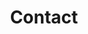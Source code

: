 ---
title : "Contact"
layout: "contact"
description: "Technologies is about advancement, and innovation is to come out with something original and unique, and MHR is combining this tow terms together, to make high quality and affordable helmet for all motorcycle riders."
image : "images/hero-image/7.png"
formspree_action: "/mail.php"

dealer:
  enable: true
  stage:
    - name : 'Johor'
      d: 
        - name: 'MOY HUAT MOTOR TRADING SDN. BHD.'
          id:  1
          address1: 'NO.69 & 71'
          address2: 'JALAN BENTARA 1'
          address3: 'TAMAN UNGKU TUN AMINAH'
          address4: '81300 SKUDAI'
          phone: '0167-108515 MR.NG'
          google_map: 'https://www.google.com/maps/embed?pb=!1m18!1m12!1m3!1d3988.417132968399!2d103.65801751475418!3d1.5185247988925858!2m3!1f0!2f0!3f0!3m2!1i1024!2i768!4f13.1!3m3!1m2!1s0x31da73a1c5257b09%3A0x9b2f5218ff7f8677!2sMoy%20Huat%20Motor%20Trading%20Sdn%20Bhd!5e0!3m2!1sen!2smy!4v1648175050221!5m2!1sen!2smy'
        - name: 'TOKAN MOTORSPORT '
          id:  2
          address1: 'NO.25'
          address2: 'JALAN PADI EMAS 3/1'
          address3: 'BANDAR BARU UDA'
          address4: '81200 JOHOR BAHRU'
          phone: '011-39162515 AYIE'
          google_map: 'https://www.google.com/maps/embed?pb=!1m18!1m12!1m3!1d3988.4566489066124!2d103.70785311475409!3d1.496957898908299!2m3!1f0!2f0!3f0!3m2!1i1024!2i768!4f13.1!3m3!1m2!1s0x31da7344d5ed35f1%3A0xa85fa3f88500a96a!2sTokan%20Helmet%20-%20Bandar%20Baru%20Uda!5e0!3m2!1sen!2smy!4v1648175283520!5m2!1sen!2smy'
        - name: 'SML MOTOR ACCESSORIES SDN. BHD. '
          id:  3
          address1: 'LOT.1590-C'
          address2: 'JLN.GELANG PATAH LIMA KEDAI'
          address3: '81120 GELANG PATAH'
          address4: 'JOHOR'
          phone: '07-5101663'
          google_map: 'https://goo.gl/maps/3ZyN9quaM77aNaMY7'
        - name: 'HONG DA MOTORCYCLE ACCESSORIES'
          id: 4
          address1: 'NO.9'
          address2: 'TAMAN HIJAU'
          address3: 'GROUND FLOOR'
          address4: '85000 SEGAMAT'
          phone: '012-7655004 MR.PHANG'
          google_map: 'https://goo.gl/maps/Ld1DVVq2voBn9HPD6'
        - name: 'MH MOTORWORLD SDN. BHD.'
          id: 5
          address1: 'NO.52'
          address2: 'JALAN EKOPERNIAGAAN 2'
          address3: 'TAMAN KOTA MASAI'
          address4: '81700 PASIR GUDANG'
          phone: '016-7108515'
          google_map: 'https://goo.gl/maps/kFHSw2XaS5brpKte9'
        - name: 'CHUAN HUAT ENTERPRISE'
          id: 6
          address1: 'NO.31'
          address2: 'JALAN IMPIAN EMAS 5/2'
          address3: 'TAMAN IMPIAN EMAS'
          address4: '81300 SKUDAI'
          phone: '019-7754906'
          google_map: 'https://goo.gl/maps/ZJatrLrYCEyfnLB9A'
        - name: 'SOON BROTHERS MOTOR CO. SDN. BHD.'
          id: 7
          address1: 'NO.102'
          address2: 'JALAN TUN SRI LANANG'
          address3: '(JALAN MAWAI)'
          address4: '81900 KOTA TINGGI'
          phone: '07-8822228'
          google_map: 'https://goo.gl/maps/RjgE9r8rS6H8oqMJ9'

    - name : 'Selangor'
      d: 
        - name: 'GT-MAX MOTORS (M) SDN BHD'
          id: 8
          address1: 'NO.1'
          address2: 'JALAN UNGGUL 25/40'
          address3: 'TAMAN SRI MUDA'
          address4: 'SEK.25,40400 SHAH ALAM'
          phone: '012-6369899 DAVID'
          google_map: 'https://goo.gl/maps/cwFqvjBuXfvYhqh38'
        - name: 'NALURI KUALITI SDN. BHD.'
          id: 9
          address1: 'NO.24'
          address2: 'JALAN SRI SELAYANG'
          address3: 'TAMAN SRI SELAYANG'
          address4: '68100 BATU CAVES'
          phone: '03-61883611'
          google_map: 'https://goo.gl/maps/zHNpwSw81NtvWPMc9'
        - name: 'KVC BIKERS STORE'
          id: 10
          address1: 'NO.1'
          address2: 'JALAN KIYAI SUJAK 15'
          address3: 'TAMAN PERANGSANG'
          address4: '42200 KAPAR'
          phone: '012-6369899 MR.KHOO'
          google_map: 'https://goo.gl/maps/s2PMdKLAEqy7552w7'
        - name: 'SIN SENG HUAT MOTOR'
          id: 11
          address1: 'NO.17'
          address2: 'LRG.DATO KAYA KECIL 6/KU13'
          address3: 'TAMAN INDAH KAPAR'
          address4: 'BT.11,42200 KLANG'
          phone: '03-32591324'
          google_map: 'https://goo.gl/maps/B54dc76UfZCc3QxM6'
        - name: 'WELLY TOP MOTOR SDN.BHD.'
          id: 12
          address1: 'NO.133'
          address2: 'JALAN COKMAR 1'
          address3: 'TMN.MUTIARA BKT.RAJA'
          address4: 'OFF JLN.MERU,41050 KLANG'
          phone: '012-2323602 BEN HO'
          google_map: 'https://goo.gl/maps/rSWGobTsZdMMakuZ7'
        - name: 'BROTHER KYO ENTERPRISE'
          id: 13
          address1: 'NO.G163'
          address2: 'SEASONS SQUARE,JLN.PJU 10/3C'
          address3: 'DAMANSARA DAMAI'
          address4: '47830 PETALING JAYA'
          phone: '017-6602131'
          google_map: 'https://goo.gl/maps/ZN7m196t4tzeU9uQ8'
        - name: 'MYMOTORONLINE SDN.BHD.'
          id: 14
          address1: 'A1-27-13'
          address2: 'AVELON TOWER'
          address3: 'PLAZA MEDAN PUTRA'
          address4: '52200 BANDAR MANJALARA'
          phone: '016-5280473 WAYNE LIM'
          google_map: 'https://goo.gl/maps/G7Vw3b1sxyL7fQQR8'

    - name : 'KL'
      d: 
        - name: 'FARIT ISMETH HELMET AND ACCESSORIES '
          id: 15
          address1: 'NO.4-1'
          address2: 'JALAN 1/76C'
          address3: 'DESA PANDAN'
          address4: '55100 KL'
          phone: '017-5299375 MR.FARIT'
          google_map: 'https://goo.gl/maps/dQuhjFqZo4Y6aZkRA'
        - name: 'ZACK MIEYOU EMPIRE'
          id: 16
          address1: 'NO.2A'
          address2: 'JALAN PANDAN KEMAJUAN A'
          address3: '55100 KAMPUNG PANDAN DALAM'
          address4: 'KL'
          phone: '014-5079201'
          google_map: 'https://g.page/zackhelmetempire?share'
        - name: 'EC RIDING GEAR SDN BHD'
          id: 17
          address1: 'NO.81'
          address2: 'JALAN GENTING KELANG'
          address3: '53300 SETAPAK'
          address4: 'KL'
          phone: '03-28587190'
          google_map: 'https://g.page/ec-riding-gear-sdn-bhd?share'
        - name: 'PSY BIKER STORE'
          id: 18
          address1: 'B-2-3'
          address2: 'BOULEVARD BUSINESS PARK'
          address3: 'PUSAT KOMERSIAL'
          address4: '51200 JALAN KUCHING'
          phone: '016-7642525'
          google_map: 'https://goo.gl/maps/grdW2XpEf8B2LKsn9'
        - name: 'GERHANA MOTOR SPORT'
          id: 19
          address1: 'NO.639'
          address2: 'JALAN SENTUL'
          address3: '51000 JALAN SENTUL'
          address4: 'KL'
          phone: '012-3950613 SIMON'
          google_map: 'https://goo.gl/maps/4dDrzNcczFd4jZv98'
        - name: 'WAN BIKERS GARAGE (HQ)'
          id: 20
          address1: 'LOT 212 JALAN 10/141'
          address2: 'KAMPUNG MALAYSIA TAMBAHAN'
          address3: 'SUNGAI BESI'
          address4: '57100 KUALA LUMPUR'
          phone: '018-3700390'
          google_map: 'https://goo.gl/maps/JspKGXoT9s9freVMA'
        - name: 'RB RACING VENTURE'
          id: 21
          address1: 'NO.7'
          address2: 'DIAMOND SQUARE COMMERCIAL CENTRE'
          address3: 'JALAN SEMARAK API 1'
          address4: '53000 OFF JALAN GOMBAK'
          phone: '019-9009566 GAZLO'
          google_map: 'https://goo.gl/maps/tWWEjKEuYMjkwSDq5'
        - name: 'KEDAI MOTORSIKAL TENAGA SDN. BHD.'
          id: 23
          address1: 'NO.28 & 30'
          address2: 'JALAN SEMBILANG'
          address3: 'TAMAN TENAGA'
          address4: '56100 CHERAS'
          phone: '03-91712161'
          google_map: 'https://goo.gl/maps/ogu7Cs1EqrYhemoP8'

    - name : 'Perak'
      d: 
        - name: 'SWEE HUAT MOTOR SDN.BHD.'
          id: 24
          address1: 'SL-8 & SL-12'
          address2: 'JALAN BALING'
          address3: '33100 PENGKALAN HULU (KROH)'
          address4: 'PERAK'
          phone: '04-4778080'
          google_map: 'https://goo.gl/maps/29os1FYWpdjZbJoR7'

    - name : 'Terengganu'
      d: 
        - name: 'LBT GEMILANG MOTOR'
          id: 25
          address1: 'NO.8,TINGKAT BAWAH'
          address2: 'PUSAT DAGANGAN,GERBANG SELATAN'
          address3: 'JALAN JAKAR'
          address4: '24000 KEMAMAN'
          phone: '019-9891616 MR.TAN'
          google_map: 'https://goo.gl/maps/e8jpyvtVAHZnt1uEA'

    - name : 'Penang'
      d: 
        - name: 'KIEN LUM MOTOR SDN. BHD.'
          id: 26
          address1: 'NO.4451'
          address2: 'JALAN RAJA UDA'
          address3: '12300 BUTTERWORTH'
          address4: 'PENANG'
          phone: '012-4283372'
          google_map: 'https://goo.gl/maps/8P2sQEnFbCmZAjRL6'
        - name: 'DFZ MOTORWORKS SDN. BHD.'
          id: 27
          address1: 'NO.20 & 21'
          address2: 'JALAN SERI PINANG'
          address3: 'TAMAN SERI PINANG'
          address4: '13020 BUTTERWORTH'
          phone: '012-4178489 ABD HAFIZ'
          google_map: 'https://goo.gl/maps/wSCSsfi8kAgnMgEP9'
        - name: 'SOON LEE JAYA MOTOR (SG DUA) SDN BHD'
          id: 28
          address1: 'NO.1881,JALAN MERBAU INDAH'
          address2: 'TAMAN MERBAU INDAH'
          address3: 'SUNGAI DUA'
          address4: '13800 BUTTERWORTH'
          phone: '04-3562899'
          google_map: 'https://goo.gl/maps/DrKtEJgrrf9N6UCP7'
        - name: 'CHUAN KEAT MOTOR TRADING SDN. BHD.'
          id: 29
          address1: 'NO.1 & 3'
          address2: 'JALAN DAGANGAN 10'
          address3: 'PUSAT BANDAR BERTAM'
          address4: '13200 KEPALA BATAS'
          phone: '012-5181241 KIAT'
          google_map: 'https://goo.gl/maps/PVk5ND1cwNoxkGTi7'
        - name: 'TKC MOTOR ACCESSORIES (M) SDN BHD'
          id: 30
          address1: 'NO.35'
          address2: 'JALAN CHEE BEE NOR'
          address3: '14000 BUKIT MERTAJAM'
          address4: 'PENANG'
          phone: '04-5388162 '
          google_map: 'https://goo.gl/maps/wDiYFVxJPzK2Q9GGA'
        - name: 'SIN SUM SUN MOTOR SDN BHD'
          id: 31
          address1: 'NO.96'
          address2: 'JALAN IRVING'
          address3: '10400 GEORGETOWN'
          address4: 'PENANG'
          phone: '04-2287275 Ms Yap'
          google_map: 'https://goo.gl/maps/6um1N4ysQhN8ZgQt6'
        - name: 'JIWON MOTOR'
          id: 32
          address1: 'NO.1713'
          address2: 'JALAN BESAR'
          address3: 'TAMAN PING WAH'
          address4: '14300 NIBONG TEBAL'
          phone: '019-4286888 BOSS'
          google_map: 'https://goo.gl/maps/wM64BQpP2LzRA7Yn9'

    - name : 'Kedah'
      d: 
        - name: 'VR 46 ENTERPRISE'
          id: 33
          address1: 'NO.12-D'
          address2: 'KG.BANGGOL BELIMBING'
          address3: 'JALAN JENUN'
          address4: '06700 PENDANG,'
          phone: '013-4539218 MR.YAP'
          google_map: 'https://goo.gl/maps/EgU1JkvFNrg2RfRk6'
        - name: 'LEAN HUAT MOTOR GROUP SDN. BHD. (KULIM)'
          id: 34
          address1: 'NO.65-68'
          address2: 'TAMAN MANGGIS III'
          address3: 'JALAN KELANG LAMA'
          address4: '09000 KULIM'
          phone: '04-4907396'
          google_map: 'https://g.page/lhmotor-kelang-lama?share'
        - name: 'BS SENG MOTORS SDN. BHD.'
          id: 35
          address1: 'NO.440'
          address2: 'JALAN TUNKU IBRAHIM'
          address3: '08200 SIK'
          address4: 'KEDAH'
          phone: '04-4695131'
          google_map: 'https://goo.gl/maps/15GqHg1qCae6UTMG9'
        - name: 'CP MOTOR PARTS TRADING'
          id: 36
          address1: 'NO.245-C'
          address2: 'JALAN TUNKU PUTRA'
          address3: '09000 KULIM'
          address4: 'KEDAH'
          phone: '04-4907032'
          google_map: 'https://goo.gl/maps/1VAVgxgdx2VmT1CUA'
        - name: 'THYE SENG MOTOR SDN. BHD.'
          id: 37
          address1: 'NO.19A & B'
          address2: 'JALAN RAYA'
          address3: '08300 GURUN'
          address4: 'KEDAH'
          phone: '04-4684688 (MS TAN)'
          google_map: 'https://goo.gl/maps/BUjvbwCCh1pDyMUn7'
        - name: 'PRIMA SETIA MOTOR SDN. BHD. '
          id: 38
          address1: 'NO.22A'
          address2: 'TKT.BAWAH,JLN.KPJ 2/1'
          address3: 'KOMPLEKS PERNIAGAAN JITRA 2'
          address4: '06600 JITRA'
          phone: '017-4101388 JUN'
          google_map: 'https://g.page/primasetiamotor?share'
        - name: 'MEN HUAT MOTORS SDN. BHD.'
          id: 39
          address1: 'NO.167-A'
          address2: 'JALAN PJ 7'
          address3: 'PEKAN JITRA 2'
          address4: '06000 JITRA'
          phone: '012-3955621'
          google_map: 'https://goo.gl/maps/GfsStHrN4FH1DeL49'
        - name: 'SLM MOTORPORT SDN. BHD.'
          id: 40
          address1: 'NO.63A,65,66 & 85,'
          address2: 'JALAN SEKERAT'
          address3: 'PUSAT PERNIAGAAN PEKAN LAMA,'
          address4: '08000 SUNGAI PETANI'
          phone: '04-4201688'
          google_map: 'https://goo.gl/maps/HSSn4cg5v7C2ZjcT9'

    - name : 'Sabah'
      d: 
        - name: 'EKO KEN MOTOR SDN. BHD. '
          id: 41
          address1: '3,TINGKAT BAWAH'
          address2: 'KEDAI GOLDEN PLAZA'
          address3: 'DONGGONGON PENAMPANG'
          address4: '89507 K.K SABAH'
          phone: '016-8067170'
          google_map: 'https://goo.gl/maps/qL89ANACpyuDNGRL8'


---